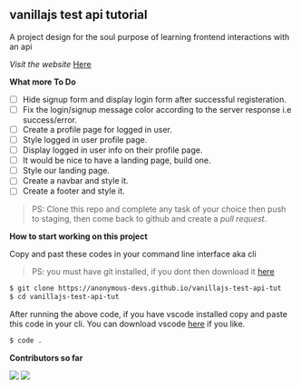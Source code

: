 ## vanillajs test api tutorial
A project design for the soul purpose of learning frontend interactions with an api

_Visit the website_ [Here](https://anonymous-devs.github.io/vanillajs-test-api-tut/)

**What more To Do**
- [ ] Hide signup form and display login form after successful registeration.
- [ ] Fix the login/signup message color according to the server response i.e success/error.
- [ ] Create a profile page for logged in user.
- [ ] Style logged in user profile page.
- [ ] Display logged in user info on their profile page.
- [ ] It would be nice to have a landing page, build one.
- [ ] Style our landing page.
- [ ] Create a navbar and style it.
- [ ] Create a footer and style it.

> PS: Clone this repo and complete any task of your choice
>  then push to staging, then come back to github and create a *pull request*.

**How to start working on this project**

Copy and past these codes in your command line interface aka cli
> PS: you must have git installed, if you dont then download it [here](https://git-scm.com/download/)
```bash
$ git clone https://anonymous-devs.github.io/vanillajs-test-api-tut
$ cd vanillajs-test-api-tut
```
After running the above code, if you have vscode installed copy and paste this code in your cli. You can download vscode [here](https://code.visualstudio.com/download) if you like.
```bash
$ code .
```

**Contributors so far**

[![](https://github.com/orung.png?size=50)](https://github.com/orung)
[![](https://github.com/remilekun-elijah.png?size=50)](https://github.com/remilekun-elijah)
